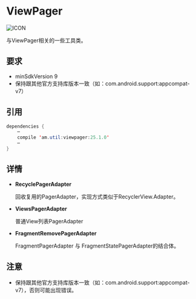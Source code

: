 # ViewPager
![ICON](https://raw.githubusercontent.com/AlexMofer/ProjectX/master/supportplus/icon.png)

与ViewPager相关的一些工具类。
## 要求
- minSdkVersion 9
- 保持跟其他官方支持库版本一致（如：com.android.support:appcompat-v7）

## 引用
```java
dependencies {
    ⋯
    compile 'am.util:viewpager:25.1.0'
    ⋯
}
```
## 详情
- **RecyclePagerAdapter**

    回收复用的PagerAdapter，实现方式类似于RecyclerView.Adapter。
- **ViewsPagerAdapter**

    普通View列表PagerAdapter
- **FragmentRemovePagerAdapter**

    FragmentPagerAdapter 与 FragmentStatePagerAdapter的结合体。

## 注意
- 保持跟其他官方支持库版本一致（如：com.android.support:appcompat-v7），否则可能出现错误。